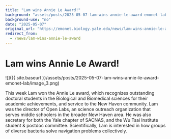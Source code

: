 ```yaml
---
title: "Lam wins Annie Le Award!"
background: "assets/posts/2025-05-07-lam-wins-annie-le-award-emonet-lab/image_3.png"
background-use: "no"
date: "2025-05-07"
original_url: "https://emonet.biology.yale.edu/news/lam-wins-annie-le-award"
redirect_from:
  - /news/lam-wins-annie-le-award
---
```

# Lam wins Annie Le Award!

![]({{ site.baseurl }}/assets/posts/2025-05-07-lam-wins-annie-le-award-emonet-lab/image_3.png)

This week Lam won the Annie Le award, which recognizes outstanding doctoral students in the Biological and Biomedical sciences for their academic achievements, and service to the New Haven community. Lam was the director of Open Labs, an science outreach organization that serves middle schoolers in the broader New Haven area. He was also secretary for both the Yale chapter of SACNAS, and the Wu Tsai Institute student & postdoc committee. Scientifically, Lam is interested in how groups of diverse bacteria solve navigation problems collectively.